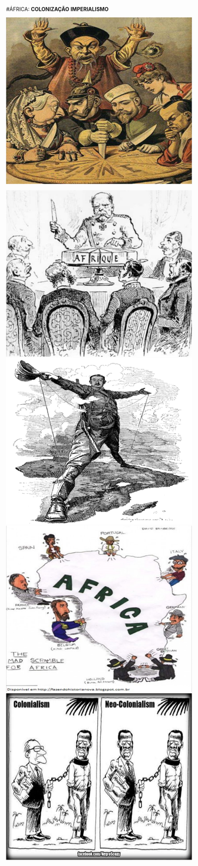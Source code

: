 #ÁFRICA: **COLONIZAÇÃO** **IMPERIALISMO**

![Imperialismo - China](media/img/colonization/chinese-pie-1898.jpg)

<img src="media/img/colonization/africa-division.jpg" class="fragment"/>
<img src="media/img/colonization/rhodes-colossus-africa.png" class="fragment"/>
<img src="media/img/colonization/imperialism-africa.jpg" class="fragment"/>
<img src="media/img/colonization/comparation-neo-colonialism.jpg" class="fragment"/>